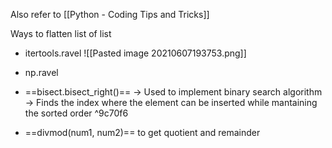 Also refer to [[Python - Coding Tips and Tricks]]

Ways to flatten list of list
- itertools.ravel
![[Pasted image 20210607193753.png]]
- np.ravel

- ==bisect.bisect_right()==
-> Used to implement binary search algorithm
-> Finds the index where the element can be inserted while mantaining the sorted order ^9c70f6

- ==divmod(num1, num2)== to get quotient and remainder